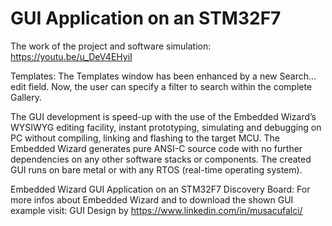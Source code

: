 # GUI Application on an STM32F7

The work of the project and software simulation:  https://youtu.be/u_DeV4EHyiI

Templates: The Templates window has been enhanced by a new Search... edit field. Now, the user can specify a filter to search within the complete Gallery.

The GUI development is speed-up with the use of the Embedded Wizard’s WYSIWYG editing facility, instant prototyping, simulating and debugging on PC without compiling, linking and flashing to the target MCU. The Embedded Wizard generates pure ANSI-C source code with no further dependencies on any other software stacks or components. The created GUI runs on bare metal or with any RTOS (real-time operating system).

Embedded Wizard GUI Application on an STM32F7 Discovery Board: For more infos about Embedded Wizard and to download the shown GUI example visit: GUI Design by 
https://www.linkedin.com/in/musacufalci/

